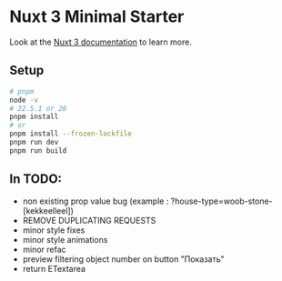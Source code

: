 # Nuxt 3 Minimal Starter

Look at the [Nuxt 3 documentation](https://nuxt.com/docs/getting-started/introduction) to learn more.

## Setup 

```bash  
# pnpm
node -v 
# 22.5.1 or 20
pnpm install 
# or 
pnpm install --frozen-lockfile
pnpm run dev
pnpm run build
```

## In TODO:

- non existing prop value bug (example : ?house-type=woob-stone-[kekkeelleel])
- REMOVE DUPLICATING REQUESTS
- minor style fixes
- minor style animations
- minor refac
- preview filtering object number on button "Показать"
- return ETextarea
 